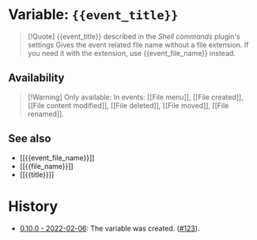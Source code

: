 # Variable: `{{event_title}}`
> [!Quote] {{event_title}} described in the *Shell commands* plugin's settings
> Gives the event related file name without a file extension. If you need it with the extension, use {{event_file_name}} instead.

## Availability
> [!Warning] Only available:
> In events: [[File menu]], [[File created]], [[File content modified]], [[File deleted]], [[File moved]], [[File renamed]].

## See also
- [[{{event_file_name}}]]
- [[{{file_name}}]]
- [[{{title}}]]

# History
- [0.10.0 - 2022-02-06](https://github.com/Taitava/obsidian-shellcommands/blob/main/CHANGELOG.md#0100---2022-02-06): The variable was created. ([#123](https://github.com/Taitava/obsidian-shellcommands/issues/123)).